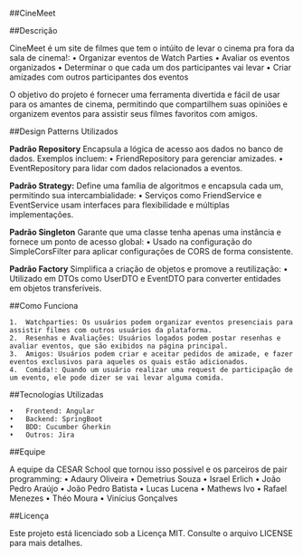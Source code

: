 ##CineMeet

##Descrição

CineMeet é um site de filmes que tem o intúito de levar o cinema pra fora da sala de cinema!:
	•	Organizar eventos de Watch Parties
	•	Avaliar os eventos organizados
	•	Determinar o que cada um dos participantes vai levar
	•	Criar amizades com outros participantes dos eventos

O objetivo do projeto é fornecer uma ferramenta divertida e fácil de usar para os amantes de cinema, permitindo que compartilhem suas opiniões e organizem eventos para assistir seus filmes favoritos com amigos.

##Design Patterns Utilizados

**Padrão Repository**
Encapsula a lógica de acesso aos dados no banco de dados. Exemplos incluem:
	•	FriendRepository para gerenciar amizades.
	•	EventRepository para lidar com dados relacionados a eventos.
 
**Padrão Strategy:**
Define uma família de algoritmos e encapsula cada um, permitindo sua intercambialidade:
	•	Serviços como FriendService e EventService usam interfaces para flexibilidade e múltiplas implementações.
 
**Padrão Singleton**
Garante que uma classe tenha apenas uma instância e fornece um ponto de acesso global:
	•	Usado na configuração do SimpleCorsFilter para aplicar configurações de CORS de forma consistente.

**Padrão Factory**
Simplifica a criação de objetos e promove a reutilização:
	•	Utilizado em DTOs como UserDTO e EventDTO para converter entidades em objetos transferíveis.

##Como Funciona

	1.	Watchparties: Os usuários podem organizar eventos presenciais para assistir filmes com outros usuários da plataforma.
	2.  Resenhas e Avaliações: Usuários logados podem postar resenhas e avaliar eventos, que são exibidos na página principal.
	3.	Amigos: Usuários podem criar e aceitar pedidos de amizade, e fazer eventos exclusivos para aqueles os quais estão adicionados.
 	4.	Comida!: Quando um usuário realizar uma request de participação de um evento, ele pode dizer se vai levar alguma comida.


##Tecnologias Utilizadas

	•	Frontend: Angular
	•	Backend: SpringBoot
	•	BDD: Cucumber Gherkin
	•	Outros: Jira

##Equipe

A equipe da CESAR School que tornou isso possível e os parceiros de pair programming:
	•	Adaury Oliveira
	•	Demetrius Souza
	•	Israel Erlich
	•	João Pedro Araújo
	•	João Pedro Batista
	•	Lucas Lucena
	•	Mathews Ivo
	•	Rafael Menezes
	•	Théo Moura
	•	Vinícius Gonçalves

##Licença

Este projeto está licenciado sob a Licença MIT. Consulte o arquivo LICENSE para mais detalhes.

